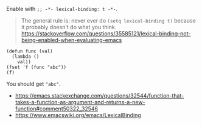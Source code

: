 Enable with `;; -*- lexical-binding: t -*-`.

>The general rule is: never ever do `(setq lexical-binding t)` because it probably doesn't do what you think. https://stackoverflow.com/questions/35585121/lexical-binding-not-being-enabled-when-evaluating-emacs

```elisp
(defun func (val)
  (lambda ()
    val))
(fset 'f (func "abc"))
(f)
```

You should get `"abc"`.

- https://emacs.stackexchange.com/questions/32544/function-that-takes-a-function-as-argument-and-returns-a-new-function#comment50322_32546
- https://www.emacswiki.org/emacs/LexicalBinding
